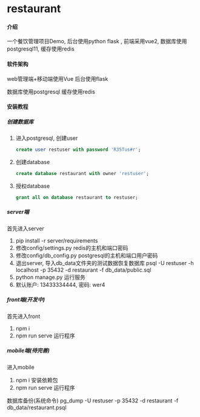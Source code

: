 # restaurant

#### 介绍
一个餐饮管理项目Demo, 后台使用python flask , 前端采用vue2, 数据库使用postgresql11, 缓存使用redis

#### 软件架构
web管理端+移动端使用Vue
后台使用flask

数据库使用postgresql
缓存使用redis

#### 安装教程

##### 创建数据库
1. 进入postgresql, 创建user

    ```sql
    create user restuser with password 'R35Tus#r';
    ```

2. 创建database

    ```sql
    create database restaurant with owner 'restuser';
    ```

3. 授权database

    ```sql
    grant all on database restaurant to restuser;
    ```

##### server端
首先进入server
1.  pip install -r server/requirements
2.  修改config/settings.py redis的主机和端口密码
3.  修改config/db_config.py postgresql的主机和端口用户密码
4.  退出server, 导入db_data文件夹的测试数据恢复数据库 psql -U restuser -h localhost -p 35432 -d restaurant -f db_data/public.sql
5.  python manage.py 运行服务
6.  默认账户: 13433334444, 密码: wer4

##### front端(开发中)
首先进入front
1.  npm i
2.  npm run serve 运行程序

##### mobile端(待完善)
进入mobile
1.  npm i 安装依赖包
2.  npm run serve 运行程序

数据库备份(系统命令)
pg_dump -U restuser -p 35432 -d restaurant -f db_data/restaurant.psql
